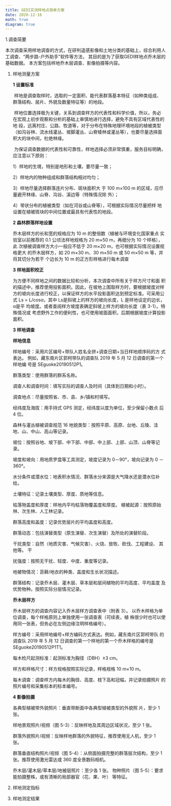 ```yaml
---
title: GEDI实测样地点简单方案
date: 2020-12-16
math: true
diagram: true
---
```




1.调查简要

本次调查采用样地调查的方式，在研判遥感影像和土地分类的基础上，综合利用人工调查、“两步路-户外助手”软件等方法， 其目的是为了获取GEDI样地点乔木层的基础数据。  本方案包括样地乔木层调查、影像拍摄等内容。

1. 样地测量方案

   **1 设置标准**

   ​	样地是调查取样时，选取的一定面积、能代表群落基本特征（如种类组成、 群落结构、层片、外貌及数量特征等）的地段。 

   ​	样地位置选择极为关键，关系到调查样方的代表性和科学价值，所以，务必 在宏观上初步观察和分析的基础上审慎地进行选择，避免不具有区域代表性的地 段，远离村庄、公路、牧道等，对于分布在特殊地理环境地段的植被类型（如沟谷林、流水线灌丛、坡脚灌丛、山脊矮林或灌丛等），也要尽量选择面积大的块中间，杜绝林缘。

   ​	 为保证调查数据的代表性和可靠性，样地选择必须非常慎重，服务目标明确， 应注意以下原则：

   1）样地的生境，特别是地形和土壤，要尽量一致；

   2）样地内的物种组成和群落结构相对均匀；

   3）样地尽量选择群落连片分布、斑块面积大 于 100 m×100 m 的区域，应尽量避开林缘、山脊、沟谷、溪边等（特殊情况除 外）；

   4）带状分布的植被类型（如在河谷或山脊等），可根据实际情况尽量把样 地设置在植被斑块的中间位置或最具有代表性的地段。

   **2 森林群落样地设置**

   乔木层样方的长和宽的规格应为 10 m 的整倍数（植被与环境变化国家重点 实验室以前推荐的 0.1 公顷法样地规格为 20 m×50 m，再细分为 10 个样格），此 次植被调查样方大小一般应不低于 20 m×20 m，也可根据实际情况设置规格更大 的乔木层样方，如 20 m×30 m、30 m×50 m 或 50 m×50 m 等，并将其切分为若干 个边长为 10 m 的正方形样格进行每木调查

   

   **3 样地面积校正**

   为方便不同样地之间的数据比较和分析，本次调查中所有关于样方尺寸和面 积的描述中，推荐使用投影面积。因此，在坡地上围取样方时，要根据坡度对样 方的坡向长度进行校正，以保证样方的水平投影面积达到预定标准。可采用公式 Ls = L/cosα，其中 Ls是斜坡上的样方的坡向长度，L 是样地设定的边长，α是平 均坡度。或者查阅样方坡度表确定斜坡上样方的坡向长度（表 3-1）。特殊情况或 考虑野外工作的便利性，也可使用坡面面积，后期根据坡度计算投影面积。

   

   **3 样地调查**

   **样地信息**

   样地编号：采用片区编号+带队人姓名全拼+调查日期+当日样地顺序码的方 式表达。 例如，藏东南片区郭柯带队的调查队 2019 年 5 月 12 日调查的第一个样地编 号是 SEguoke20190512P1。

   群落类型：使用群落的群系名称。 

   调查人和调查时间：填写实际的调查人及时间（具体到日期和小时）。

   调查地点：尽量按照省、市、县、乡/镇和村填写。 

   经纬度及海拔：用手持式 GPS 测定，经纬度以度为单位，至少保留小数点 后 4 位。 

   森林与灌丛植被调查规范 16 地貌类型：按照平原、高原、台地、丘陵、洼地、山、中山、高山等记录。 

   坡位：按照谷地、坡下部、中下部、中部、中上部、上部、山顶、山脊等记 录。 

   坡度和坡向：用地质罗盘等工具测定，坡度记录为 0－90°，坡向记录为 0 －360°。 

   水分条件或潜水位：地表积水情况、群落水分来源是大气降水还是潜水位补 给。 

   土壤特征：记录土壤类型、厚度、质地等信息。 

   枯落物盖度和厚度：样地内平均枯落物覆盖度和厚度。 植被起源：按照原始林、次生林、人工林记录。

    群落高度和盖度：记录优势层片的平均盖度和高度。 

   群落动态：包括演替类型（原生演替、次生演替）及所处的演替阶段。 

   干扰类型：自然（地质灾害、气候灾害）、火烧、放牧、砍伐、工程建设、 其他等。 干

   扰强度：按照无干扰、轻度、中度、重度等记录。 

   地被物情况：苔藓/地衣的种类、盖度和生长状况描述。 

   群落结构：记录乔木层、灌木层、草本层和层间植物的平均高度、平均盖度 及优势物种。按照实际分层情况记录。

   **乔木层样方**

   乔木层样方的调查内容记入乔木层样方调查表中（附表 3）。 以乔木样格为单位调查，每个样格原则上单独使用一张调查表（可续表，植 株很少时也可以使用同一张表，但务必在左侧边缘注明样格编号）。

    样方编号：采用样地编号+样方编码方式表达。例如，藏东南片区郭柯带队 的调查队 2019 年 5 月 12 日调查的第一个样地的第一个乔木样格的编号是 SEguoke20190512P1T1。 

   每木检尺起测标准：起测标准为胸径（DBH）≥3 cm。 

   样方和样格尺寸：样方规格按照实际记录，样格规格 10 m×10 m。

    每木调查：调查样方内每木的胸径、高度、枝下高和冠幅，并记录拍摄照片 的照片编号和采集标本的标本编号。

   **4 影像拍摄**

   各典型植被带外貌照片：垂直带断面中各典型植被类型的外貌照 片，至少 1 张。

   样地景观照片/视频（图 5-3）：反映样地及其周边区域状况，至少 1 张。

   群落外貌照片/视频：反映样地群落的外貌特征，推荐使用无人机，至少 1 张。

   群落垂直结构照片/视频（图 5-4）：从侧面拍摄完整的群落层次结构，至少 1 张。推荐使用激光雷达或 360 度全景数码相机。

   乔木层/灌木层/草本层/地被层照片：至少各 1 张。 物种照片（图 5-5）：要求能拍摄整株，或有清晰的局部器官（花、果、叶） 等特征。

   

1. 样地测定指标

   

2. 样地测定结果